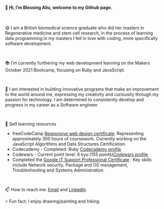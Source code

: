 #### 👋 Hi, I’m Blessing Aliu, welcome to my Github page.

</br> 

😄 I am a British biomedical science graduate who did her masters in Regenerative medicine and stem cell research, in the process of learning data programming in my masters I fell in love with coding, more specifically software development.

</br> 

📚 I’m currently furthering my web development learning on the Makers October 2021 Bootcamp, focusing on Ruby and JavaScript.

</br> 

🌱 I am interested in building innovative programs that make an improvement to the world around me, expressing my creativity and curiousity through my passion for technology. I am determined to consistently develop and progress in my career as a Software engineer.

</br> 

💬 Self learning resources 
- freeCodeCamp [Responsive web design certificate](https://www.freecodecamp.org/certification/blessingaliu/responsive-web-design). Representing approximately 300 hours of coursework. Currently working on the JavaScript Algorithms and Data Structures Certification.
- Codecademy - Completed: Ruby [Codecademy profile](https://www.codecademy.com/profiles/blessingaliu)
- Codewars - Current point level: 6 kyu (155 points)[Codewars profile](https://www.codewars.com/users/blessinga)
- Completed the [Google IT Support Professional Certificate](https://coursera.org/share/764ef370c5f682e1d3ea89e5820523e1) : Key skills include Network security, Package and OS management, Troubleshooting and Systems Administration.

</br> 

📫 How to reach me: [Email](blessingaliu@ymail.com) and [LinkedIn](https://www.linkedin.com/in/blessingaliu/)

⚡ Fun fact: I enjoy drawing/painting and hiking.


 <!--
![Blessing's GitHub stats](https://github-readme-stats.vercel.app/api?username=blessingaliu&show_icons=true&theme=radical)
-->

